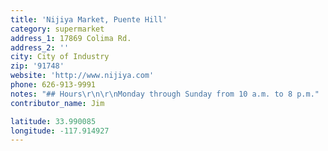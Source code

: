 ```yaml
---
title: 'Nijiya Market, Puente Hill'
category: supermarket
address_1: 17869 Colima Rd.
address_2: ''
city: City of Industry
zip: '91748'
website: 'http://www.nijiya.com'
phone: 626-913-9991
notes: "## Hours\r\n\r\nMonday through Sunday from 10 a.m. to 8 p.m."
contributor_name: Jim

latitude: 33.990085
longitude: -117.914927
---
```

